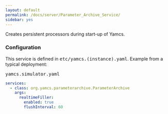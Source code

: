 ```yaml
---
layout: default
permalink: /docs/server/Parameter_Archive_Service/
sidebar: yes
---
```


Creates persistent processors during start-up of Yamcs.

### Configuration

This service is defined in <tt>etc/yamcs.(instance).yaml</tt>. Example from a typical deployment:

<pre class="r header">yamcs.simulator.yaml</pre>
```yaml
services:
  - class: org.yamcs.parameterarchive.ParameterArchive
    args:
      realtimeFiller:
        enabled: true
        flushInterval: 60
```
